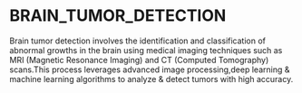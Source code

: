 # BRAIN_TUMOR_DETECTION
Brain tumor detection involves the identification and classification of abnormal growths in the brain using medical imaging techniques such as MRI (Magnetic Resonance Imaging) and CT (Computed Tomography) scans.This process leverages advanced image processing,deep learning &amp; machine learning algorithms to analyze &amp; detect tumors with high accuracy.
